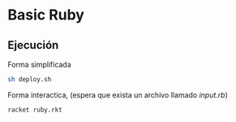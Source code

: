 # Basic Ruby

## Ejecución

Forma simplificada  
```bash 
sh deploy.sh
```

Forma interactica, (espera que exista un archivo llamado *input.rb*)
```bash 
racket ruby.rkt
```
